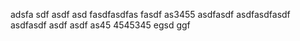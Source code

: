 adsfa sdf asdf asd fasdfasdfas fasdf as3455
asdfasdf
asdfasdfasdf
asdfasdf asdf
asdf
as45
4545345 egsd ggf
